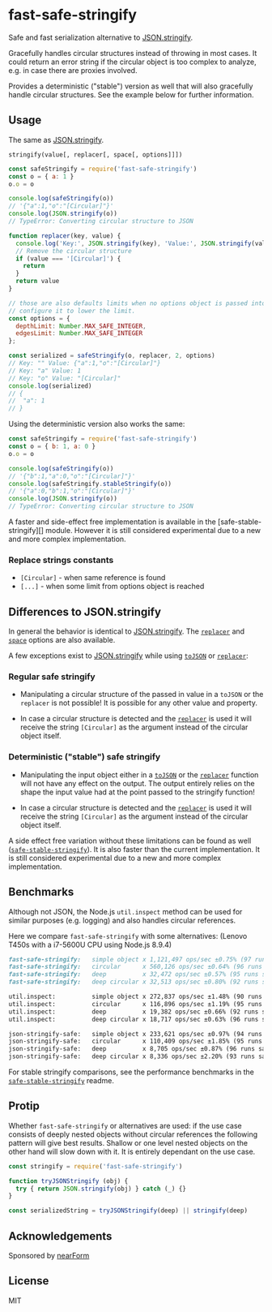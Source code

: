 # fast-safe-stringify

Safe and fast serialization alternative to [JSON.stringify][].

Gracefully handles circular structures instead of throwing in most cases. It could return an error string if the
circular object is too complex to analyze, e.g. in case there are proxies involved.

Provides a deterministic ("stable") version as well that will also gracefully handle circular structures. See the
example below for further information.

## Usage

The same as [JSON.stringify][].

`stringify(value[, replacer[, space[, options]]])`

```js
const safeStringify = require('fast-safe-stringify')
const o = { a: 1 }
o.o = o

console.log(safeStringify(o))
// '{"a":1,"o":"[Circular]"}'
console.log(JSON.stringify(o))
// TypeError: Converting circular structure to JSON

function replacer(key, value) {
  console.log('Key:', JSON.stringify(key), 'Value:', JSON.stringify(value))
  // Remove the circular structure
  if (value === '[Circular]') {
    return
  }
  return value
}

// those are also defaults limits when no options object is passed into safeStringify
// configure it to lower the limit.
const options = {
  depthLimit: Number.MAX_SAFE_INTEGER,
  edgesLimit: Number.MAX_SAFE_INTEGER
};

const serialized = safeStringify(o, replacer, 2, options)
// Key: "" Value: {"a":1,"o":"[Circular]"}
// Key: "a" Value: 1
// Key: "o" Value: "[Circular]"
console.log(serialized)
// {
//  "a": 1
// }
```

Using the deterministic version also works the same:

```js
const safeStringify = require('fast-safe-stringify')
const o = { b: 1, a: 0 }
o.o = o

console.log(safeStringify(o))
// '{"b":1,"a":0,"o":"[Circular]"}'
console.log(safeStringify.stableStringify(o))
// '{"a":0,"b":1,"o":"[Circular]"}'
console.log(JSON.stringify(o))
// TypeError: Converting circular structure to JSON
```

A faster and side-effect free implementation is available in the
[safe-stable-stringify][] module. However it is still considered experimental due to a new and more complex
implementation.

### Replace strings constants

- `[Circular]` - when same reference is found
- `[...]` - when some limit from options object is reached

## Differences to JSON.stringify

In general the behavior is identical to [JSON.stringify][]. The [`replacer`][]
and [`space`][] options are also available.

A few exceptions exist to [JSON.stringify][] while using [`toJSON`][] or
[`replacer`][]:

### Regular safe stringify

- Manipulating a circular structure of the passed in value in a `toJSON` or the
  `replacer` is not possible! It is possible for any other value and property.

- In case a circular structure is detected and the [`replacer`][] is used it will receive the string `[Circular]` as the
  argument instead of the circular object itself.

### Deterministic ("stable") safe stringify

- Manipulating the input object either in a [`toJSON`][] or the [`replacer`][]
  function will not have any effect on the output. The output entirely relies on the shape the input value had at the
  point passed to the stringify function!

- In case a circular structure is detected and the [`replacer`][] is used it will receive the string `[Circular]` as the
  argument instead of the circular object itself.

A side effect free variation without these limitations can be found as well
([`safe-stable-stringify`][]). It is also faster than the current implementation. It is still considered experimental
due to a new and more complex implementation.

## Benchmarks

Although not JSON, the Node.js `util.inspect` method can be used for similar purposes (e.g. logging) and also handles
circular references.

Here we compare `fast-safe-stringify` with some alternatives:
(Lenovo T450s with a i7-5600U CPU using Node.js 8.9.4)

```md
fast-safe-stringify:   simple object x 1,121,497 ops/sec ±0.75% (97 runs sampled)
fast-safe-stringify:   circular      x 560,126 ops/sec ±0.64% (96 runs sampled)
fast-safe-stringify:   deep          x 32,472 ops/sec ±0.57% (95 runs sampled)
fast-safe-stringify:   deep circular x 32,513 ops/sec ±0.80% (92 runs sampled)

util.inspect:          simple object x 272,837 ops/sec ±1.48% (90 runs sampled)
util.inspect:          circular      x 116,896 ops/sec ±1.19% (95 runs sampled)
util.inspect:          deep          x 19,382 ops/sec ±0.66% (92 runs sampled)
util.inspect:          deep circular x 18,717 ops/sec ±0.63% (96 runs sampled)

json-stringify-safe:   simple object x 233,621 ops/sec ±0.97% (94 runs sampled)
json-stringify-safe:   circular      x 110,409 ops/sec ±1.85% (95 runs sampled)
json-stringify-safe:   deep          x 8,705 ops/sec ±0.87% (96 runs sampled)
json-stringify-safe:   deep circular x 8,336 ops/sec ±2.20% (93 runs sampled)
```

For stable stringify comparisons, see the performance benchmarks in the
[`safe-stable-stringify`][] readme.

## Protip

Whether `fast-safe-stringify` or alternatives are used: if the use case consists of deeply nested objects without
circular references the following pattern will give best results. Shallow or one level nested objects on the other hand
will slow down with it. It is entirely dependant on the use case.

```js
const stringify = require('fast-safe-stringify')

function tryJSONStringify (obj) {
  try { return JSON.stringify(obj) } catch (_) {}
}

const serializedString = tryJSONStringify(deep) || stringify(deep)
```

## Acknowledgements

Sponsored by [nearForm](http://nearform.com)

## License

MIT

[`replacer`]: https://developer.mozilla.org/en-US/docs/Web/JavaScript/Reference/Global_Objects/JSON/stringify#The%20replacer%20parameter

[`safe-stable-stringify`]: https://github.com/BridgeAR/safe-stable-stringify

[`space`]: https://developer.mozilla.org/en-US/docs/Web/JavaScript/Reference/Global_Objects/JSON/stringify#The%20space%20argument

[`toJSON`]: https://developer.mozilla.org/en-US/docs/Web/JavaScript/Reference/Global_Objects/JSON/stringify#toJSON()_behavior

[benchmark]: https://github.com/epoberezkin/fast-json-stable-stringify/blob/67f688f7441010cfef91a6147280cc501701e83b/benchmark

[JSON.stringify]: https://developer.mozilla.org/en-US/docs/Web/JavaScript/Reference/Global_Objects/JSON/stringify
